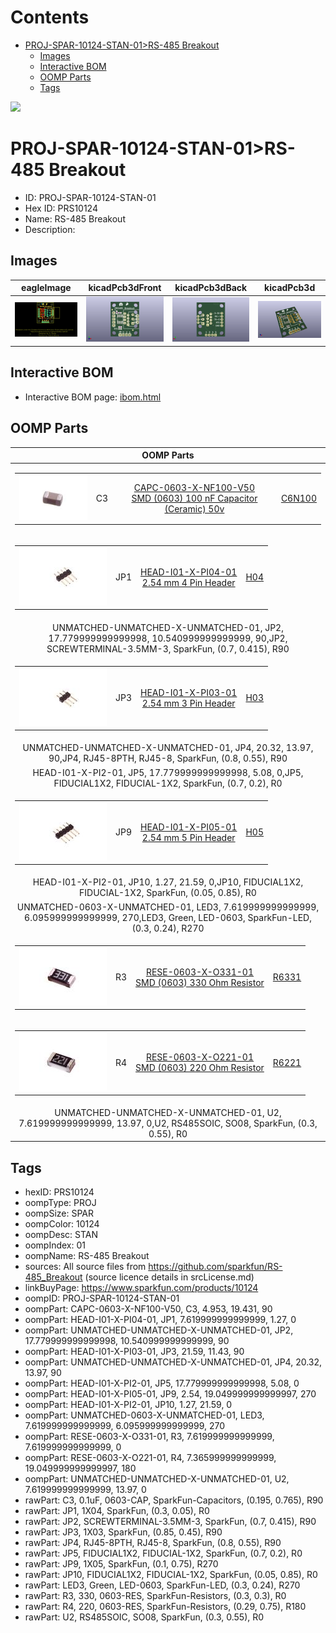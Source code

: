 



Contents
========

* [PROJ-SPAR-10124-STAN-01>RS-485 Breakout](#proj-spar-10124-stan-01rs-485-breakout)
	* [Images](#images)
	* [Interactive BOM](#interactive-bom)
	* [OOMP Parts](#oomp-parts)
	* [Tags](#tags)
  
![][im]
# PROJ-SPAR-10124-STAN-01>RS-485 Breakout

- ID: PROJ-SPAR-10124-STAN-01
- Hex ID: PRS10124
- Name: RS-485 Breakout
- Description: 

## Images
  
  

|eagleImage|kicadPcb3dFront|kicadPcb3dBack|kicadPcb3d|
| :---: | :---: | :---: | :---: |
|[![eagleImage](eagleImage_140.png)](eagleImage_600.png)|[![kicadPcb3dFront](kicadPcb3dFront_140.png)](kicadPcb3dFront_600.png)|[![kicadPcb3dBack](kicadPcb3dBack_140.png)](kicadPcb3dBack_600.png)|[![kicadPcb3d](kicadPcb3d_140.png)](kicadPcb3d_600.png)|

## Interactive BOM

- Interactive BOM page: [ibom.html](kicad/bom/ibom.html)

## OOMP Parts
  

|OOMP Parts|
| :---: |
|<table><tr><td>![CAPC-0603-X-NF100-V50](https://raw.githubusercontent.com/oomlout/oomlout_OOMP_parts/main/CAPC-0603-X-NF100-V50/image_140.jpg)</td><td> C3</td><td>[CAPC-0603-X-NF100-V50<br>SMD (0603) 100 nF Capacitor (Ceramic) 50v](https://github.com/oomlout/oomlout_OOMP_parts/tree/main/CAPC-0603-X-NF100-V50/)</td><td>[C6N100](https://github.com/oomlout/oomlout_OOMP_parts/tree/main/CAPC-0603-X-NF100-V50/)</td></tr></table>|
|<table><tr><td>![HEAD-I01-X-PI04-01](https://raw.githubusercontent.com/oomlout/oomlout_OOMP_parts/main/HEAD-I01-X-PI04-01/image_140.jpg)</td><td> JP1</td><td>[HEAD-I01-X-PI04-01<br>2.54 mm 4 Pin Header](https://github.com/oomlout/oomlout_OOMP_parts/tree/main/HEAD-I01-X-PI04-01/)</td><td>[H04](https://github.com/oomlout/oomlout_OOMP_parts/tree/main/HEAD-I01-X-PI04-01/)</td></tr></table>|
|UNMATCHED-UNMATCHED-X-UNMATCHED-01, JP2, 17.779999999999998, 10.540999999999999, 90,JP2, SCREWTERMINAL-3.5MM-3, SparkFun, (0.7, 0.415), R90|
|<table><tr><td>![HEAD-I01-X-PI03-01](https://raw.githubusercontent.com/oomlout/oomlout_OOMP_parts/main/HEAD-I01-X-PI03-01/image_140.jpg)</td><td> JP3</td><td>[HEAD-I01-X-PI03-01<br>2.54 mm 3 Pin Header](https://github.com/oomlout/oomlout_OOMP_parts/tree/main/HEAD-I01-X-PI03-01/)</td><td>[H03](https://github.com/oomlout/oomlout_OOMP_parts/tree/main/HEAD-I01-X-PI03-01/)</td></tr></table>|
|UNMATCHED-UNMATCHED-X-UNMATCHED-01, JP4, 20.32, 13.97, 90,JP4, RJ45-8PTH, RJ45-8, SparkFun, (0.8, 0.55), R90|
|HEAD-I01-X-PI2-01, JP5, 17.779999999999998, 5.08, 0,JP5, FIDUCIAL1X2, FIDUCIAL-1X2, SparkFun, (0.7, 0.2), R0|
|<table><tr><td>![HEAD-I01-X-PI05-01](https://raw.githubusercontent.com/oomlout/oomlout_OOMP_parts/main/HEAD-I01-X-PI05-01/image_140.jpg)</td><td> JP9</td><td>[HEAD-I01-X-PI05-01<br>2.54 mm 5 Pin Header](https://github.com/oomlout/oomlout_OOMP_parts/tree/main/HEAD-I01-X-PI05-01/)</td><td>[H05](https://github.com/oomlout/oomlout_OOMP_parts/tree/main/HEAD-I01-X-PI05-01/)</td></tr></table>|
|HEAD-I01-X-PI2-01, JP10, 1.27, 21.59, 0,JP10, FIDUCIAL1X2, FIDUCIAL-1X2, SparkFun, (0.05, 0.85), R0|
|UNMATCHED-0603-X-UNMATCHED-01, LED3, 7.619999999999999, 6.095999999999999, 270,LED3, Green, LED-0603, SparkFun-LED, (0.3, 0.24), R270|
|<table><tr><td>![RESE-0603-X-O331-01](https://raw.githubusercontent.com/oomlout/oomlout_OOMP_parts/main/RESE-0603-X-O331-01/image_140.jpg)</td><td> R3</td><td>[RESE-0603-X-O331-01<br>SMD (0603) 330 Ohm Resistor](https://github.com/oomlout/oomlout_OOMP_parts/tree/main/RESE-0603-X-O331-01/)</td><td>[R6331](https://github.com/oomlout/oomlout_OOMP_parts/tree/main/RESE-0603-X-O331-01/)</td></tr></table>|
|<table><tr><td>![RESE-0603-X-O221-01](https://raw.githubusercontent.com/oomlout/oomlout_OOMP_parts/main/RESE-0603-X-O221-01/image_140.jpg)</td><td> R4</td><td>[RESE-0603-X-O221-01<br>SMD (0603) 220 Ohm Resistor](https://github.com/oomlout/oomlout_OOMP_parts/tree/main/RESE-0603-X-O221-01/)</td><td>[R6221](https://github.com/oomlout/oomlout_OOMP_parts/tree/main/RESE-0603-X-O221-01/)</td></tr></table>|
|UNMATCHED-UNMATCHED-X-UNMATCHED-01, U2, 7.619999999999999, 13.97, 0,U2, RS485SOIC, SO08, SparkFun, (0.3, 0.55), R0|

## Tags

- hexID: PRS10124
- oompType: PROJ
- oompSize: SPAR
- oompColor: 10124
- oompDesc: STAN
- oompIndex: 01
- oompName: RS-485 Breakout
- sources: All source files from https://github.com/sparkfun/RS-485_Breakout (source licence details in srcLicense.md)
- linkBuyPage: https://www.sparkfun.com/products/10124
- oompID: PROJ-SPAR-10124-STAN-01
- oompPart: CAPC-0603-X-NF100-V50, C3, 4.953, 19.431, 90
- oompPart: HEAD-I01-X-PI04-01, JP1, 7.619999999999999, 1.27, 0
- oompPart: UNMATCHED-UNMATCHED-X-UNMATCHED-01, JP2, 17.779999999999998, 10.540999999999999, 90
- oompPart: HEAD-I01-X-PI03-01, JP3, 21.59, 11.43, 90
- oompPart: UNMATCHED-UNMATCHED-X-UNMATCHED-01, JP4, 20.32, 13.97, 90
- oompPart: HEAD-I01-X-PI2-01, JP5, 17.779999999999998, 5.08, 0
- oompPart: HEAD-I01-X-PI05-01, JP9, 2.54, 19.049999999999997, 270
- oompPart: HEAD-I01-X-PI2-01, JP10, 1.27, 21.59, 0
- oompPart: UNMATCHED-0603-X-UNMATCHED-01, LED3, 7.619999999999999, 6.095999999999999, 270
- oompPart: RESE-0603-X-O331-01, R3, 7.619999999999999, 7.619999999999999, 0
- oompPart: RESE-0603-X-O221-01, R4, 7.365999999999999, 19.049999999999997, 180
- oompPart: UNMATCHED-UNMATCHED-X-UNMATCHED-01, U2, 7.619999999999999, 13.97, 0
- rawPart: C3, 0.1uF, 0603-CAP, SparkFun-Capacitors, (0.195, 0.765), R90
- rawPart: JP1, 1X04, SparkFun, (0.3, 0.05), R0
- rawPart: JP2, SCREWTERMINAL-3.5MM-3, SparkFun, (0.7, 0.415), R90
- rawPart: JP3, 1X03, SparkFun, (0.85, 0.45), R90
- rawPart: JP4, RJ45-8PTH, RJ45-8, SparkFun, (0.8, 0.55), R90
- rawPart: JP5, FIDUCIAL1X2, FIDUCIAL-1X2, SparkFun, (0.7, 0.2), R0
- rawPart: JP9, 1X05, SparkFun, (0.1, 0.75), R270
- rawPart: JP10, FIDUCIAL1X2, FIDUCIAL-1X2, SparkFun, (0.05, 0.85), R0
- rawPart: LED3, Green, LED-0603, SparkFun-LED, (0.3, 0.24), R270
- rawPart: R3, 330, 0603-RES, SparkFun-Resistors, (0.3, 0.3), R0
- rawPart: R4, 220, 0603-RES, SparkFun-Resistors, (0.29, 0.75), R180
- rawPart: U2, RS485SOIC, SO08, SparkFun, (0.3, 0.55), R0



[im]: kicadPcb3d_450.png
